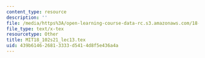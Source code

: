 ```yaml
---
content_type: resource
description: ''
file: /media/https%3A/open-learning-course-data-rc.s3.amazonaws.com/18-102-introduction-to-functional-analysis-spring-2021/439b614626813333d5414d8f5e436a4a_MIT18_102s21_lec13.tex
file_type: text/x-tex
resourcetype: Other
title: MIT18_102s21_lec13.tex
uid: 439b6146-2681-3333-d541-4d8f5e436a4a
---
```

